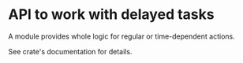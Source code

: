 # API to work with delayed tasks

A module provides whole logic for regular or time-dependent actions.

See crate's documentation for details.
